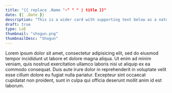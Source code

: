 ```yaml
---
title: "{{ replace .Name "-" " " | title }}"
date: {{ .Date }}
description: "This is a wider card with supporting text below as a natural lead-in to additional content. This content is a little bit longer."
draft: true
type: LoE
thumbnail: "shogun.png"
thumbnailDesc: "Shogun"
---
```


Lorem ipsum dolor sit amet, consectetur adipisicing elit, sed do eiusmod tempor incididunt ut labore et dolore magna aliqua. Ut enim ad minim veniam, quis nostrud exercitation ullamco laboris nisi ut aliquip ex ea commodo consequat. Duis aute irure dolor in reprehenderit in voluptate velit esse cillum dolore eu fugiat nulla pariatur. Excepteur sint occaecat cupidatat non proident, sunt in culpa qui officia deserunt mollit anim id est laborum.
